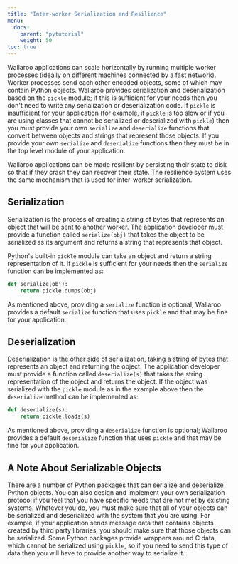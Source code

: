 ```yaml
---
title: "Inter-worker Serialization and Resilience"
menu:
  docs:
    parent: "pytutorial"
    weight: 50
toc: true
---
```

Wallaroo applications can scale horizontally by running multiple worker processes (ideally on different machines connected by a fast network). Worker processes send each other encoded objects, some of which may contain Python objects. Wallaroo provides serialization and deserialization based on the `pickle` module; if this is sufficient for your needs then you don't need to write any serialization or deserialization code. If `pickle` is insufficient for your application (for example, if `pickle` is too slow or if you are using classes that cannot be serialized or deserialized with `pickle`) then you must provide your own `serialize` and `deserialize` functions that convert between objects and strings that represent those objects. If you provide your own `serialize` and `deserialize` functions then they must be in the top level module of your application.

Wallaroo applications can be made resilient by persisting their state to disk so that if they crash they can recover their state. The resilience system uses the same mechanism that is used for inter-worker serialization.

## Serialization

Serialization is the process of creating a string of bytes that represents an object that will be sent to another worker. The application developer must provide a function called `serialize(obj)` that takes the object to be serialized as its argument and returns a string that represents that object.

Python's built-in `pickle` module can take an object and return a string representation of it. If `pickle` is sufficient for your needs then the `serialize` function can be implemented as:

```python
def serialize(obj):
    return pickle.dumps(obj)
```

As mentioned above, providing a `serialize` function is optional; Wallaroo provides a default `serialize` function that uses `pickle` and that may be fine for your application.

## Deserialization

Deserialization is the other side of serialization, taking a string of bytes that represents an object and returning the object. The application developer must provide a function called `deserialize(s)` that takes the string representation of the object and returns the object. If the object was serialized with the `pickle` module as in the example above then the `deserialize` method can be implemented as:

```python
def deserialize(s):
    return pickle.loads(s)
```

As mentioned above, providing a `deserialize` function is optional; Wallaroo provides a default `deserialize` function that uses `pickle` and that may be fine for your application.

## A Note About Serializable Objects

There are a number of Python packages that can serialize and deserialize Python objects. You can also design and implement your own serialization protocol if you feel that you have specific needs that are not met by existing systems. Whatever you do, you must make sure that all of your objects can be serialized and deserialized with the system that you are using. For example, if your application sends message data that contains objects created by third party libraries, you should make sure that those objects can be serialized. Some Python packages provide wrappers around C data, which cannot be serialized using `pickle`, so if you need to send this type of data then you will have to provide another way to serialize it.
